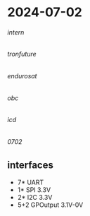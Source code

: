 # 2024-07-02
###### intern
###### tronfuture
###### endurosat
###### obc
###### icd
###### 0702

## interfaces
- 7* UART
- 1* SPI 3.3V
- 2* I2C 3.3V
- 5+2 GPOutput 3.1V-0V